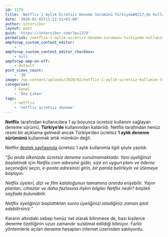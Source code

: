 ```yaml
---
id: 1379
title: 'Netflix 1 Aylık Ücretsiz Deneme Sürümünü Türkiye&#8217;de Kullanımdan Kaldırdı'
date: '2020-02-05T11:22:51+03:00'
author: intersiber
layout: post
guid: 'https://intersiber.com/?p=1379'
permalink: /netflix-1-aylik-ucretsiz-deneme-surumunu-turkiyede-kullanimdan-kaldirdi/
ampforwp_custom_content_editor:
    - ''
ampforwp_custom_content_editor_checkbox:
    - null
ampforwp-amp-on-off:
    - default
post_views_count:
    - '30'
image: /wp-content/uploads/2020/02/netflix-1-aylik-ucretsiz-kullanim-turkiye-kaldirildi.jpeg
categories:
    - Genel
    - 'Öne Çıkan'
tags:
    - netflix
    - 'netflix ücretsiz deneme'
---
```


**Netflix** tarafından kullanıcılara 1 ay boyunca ücretsiz kullanım sağlayan deneme sürümü, **Türkiye’de** kullanımdan kaldırıldı. Netflix tarafından henüz resmi bir açıklama gelmedi ancak Türkiye’den ücretsiz **1 aylık deneme sürümünü** kullanmak artık mümkün değil.

Netflix [destek sayfasında](https://help.netflix.com/tr/node/16282) ücretsiz 1 aylık kullanımla ilgili şöyle yazıldı.

*“Şu anda ülkenizde ücretsiz deneme sunulmamaktadır. Yeni üyeliğinizi başlatmak için Netflix.com adresine gidin, size en uygun planı ve ödeme seçeneğini seçin, e-posta adresinizi girin, bir parola belirleyin ve izlemeye başlayın.*

*Netflix üyeleri, dizi ve film kataloğunun tamamına anında erişebilir. Yayın planları, cihazlar ve daha fazlasına ilişkin bilgiler Netflix nedir? başlıklı sayfada bulunabilir.*

*Netflix üyeliğinizi başlattıktan sonra üyeliğinizi istediğiniz zaman iptal edebilirsiniz.”*

Kararın altındaki sebep henüz net olarak bilinmese de, bazı kişilerce deneme özelliğinin uzun zamandır suistimal edildiği biliniyor. Farklı yöntemlerle açılan deneme hesapları internet üzerinden satılıyordu.